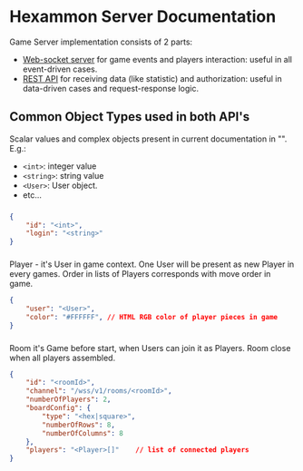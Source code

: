 # Hexammon Server Documentation

Game Server implementation consists of 2 parts: 
- [Web-socket server](./wss/v1/INDEX.md) for game events and players interaction: useful in all event-driven cases.
- [REST API](./api/v1/INDEX.md) for receiving data (like statistic) and authorization: useful in data-driven cases and request-response logic. 

## Common Object Types used in both API's

Scalar values and complex objects present in current documentation in "<angle brackets>". E.g.:
- `<int>`: integer value
- `<string>`: string value
- `<User>`: User object.
- etc... 

### <User>

```json
{
    "id": "<int>",
    "login": "<string>"
}
```

### <Player>

Player - it's User in game context. One User will be present as new Player in every games. Order in lists of Players corresponds with move order in game.    
```json
{
    "user": "<User>",
    "color": "#FFFFFF", // HTML RGB color of player pieces in game 
}
```

### <Room>
Room it's Game before start, when Users can join it as Players. Room close when all players assembled. 
  
```json
{
    "id": "<roomId>",
    "channel": "/wss/v1/rooms/<roomId>",
    "numberOfPlayers": 2,
    "boardConfig": {
        "type": "<hex|square>",
        "numberOfRows": 8,
        "numberOfColumns": 8
    },
    "players": "<Player>[]"    // list of connected players
}
```
